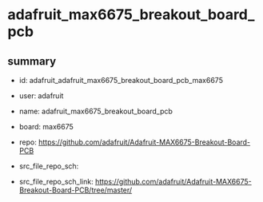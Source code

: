# adafruit_max6675_breakout_board_pcb
 
## summary 
* id: adafruit_adafruit_max6675_breakout_board_pcb_max6675
* user: adafruit
* name: adafruit_max6675_breakout_board_pcb
* board: max6675
* repo: https://github.com/adafruit/Adafruit-MAX6675-Breakout-Board-PCB



* src_file_repo_sch: 
* src_file_repo_sch_link: https://github.com/adafruit/Adafruit-MAX6675-Breakout-Board-PCB/tree/master/




